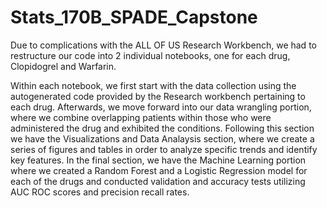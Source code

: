 # Stats_170B_SPADE_Capstone

Due to complications with the ALL OF US Research Workbench, we had to restructure our code into 2 individual notebooks, one for each drug, Clopidogrel and Warfarin.

Within each notebook, we first start with the data collection using the autogenerated code provided by the Research workbench pertaining to each drug. Afterwards, we move forward into our data wrangling portion, where we combine overlapping patients within those who were administered the drug and exhibited the conditions. Following this section we have the Visualizations and Data Analaysis section, where we create a series of figures and tables in order to analyze specific trends and identify key features. In the final section, we have the Machine Learning portion where we created a Random Forest and a Logistic Regression model for each of the drugs and conducted validation and accuracy tests utilizing AUC ROC scores and precision recall rates.
